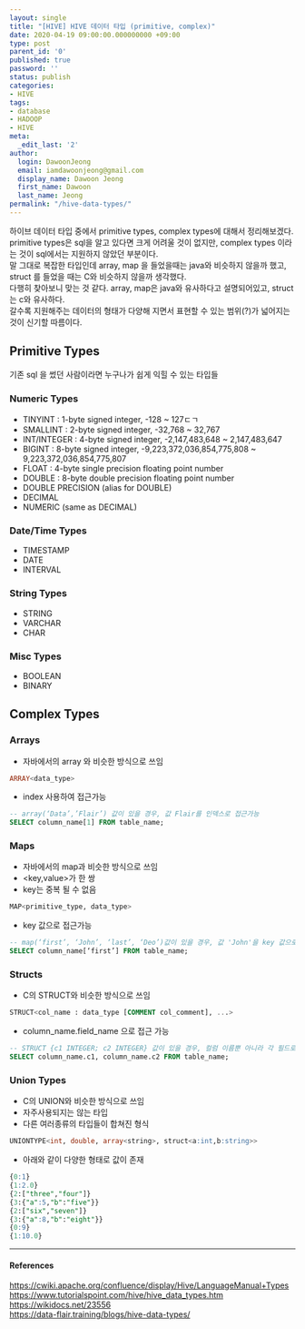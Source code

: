 ```yaml
---
layout: single
title: "[HIVE] HIVE 데이터 타입 (primitive, complex)"
date: 2020-04-19 09:00:00.000000000 +09:00
type: post
parent_id: '0'
published: true
password: ''
status: publish
categories:
- HIVE
tags:
- database
- HADOOP
- HIVE
meta:
  _edit_last: '2'
author:
  login: DawoonJeong
  email: iamdawoonjeong@gmail.com
  display_name: Dawoon Jeong
  first_name: Dawoon
  last_name: Jeong
permalink: "/hive-data-types/"
---
```


하이브 데이터 타입 중에서 primitive types, complex types에 대해서 정리해보겠다.  
primitive types은 sql을 알고 있다면 크게 어려울 것이 없지만, complex types 이라는 것이 sql에서는 지원하지 않았던 부분이다.  
말 그대로 복잡한 타입인데 array, map 을 들었을때는 java와 비슷하지 않을까 했고, struct 를 들었을 때는 C와 비슷하지 않을까 생각했다.  
다행히 찾아보니 맞는 것 같다.  array, map은 java와 유사하다고 설명되어있고, struct는 c와 유사하다.  
갈수록 지원해주는 데이터의 형태가 다양해 지면서 표현할 수 있는 범위(?)가 넓어지는 것이 신기할 따름이다.
<!--excerpt_separator-->


## Primitive Types
기존 sql 을 썼던 사람이라면 누구나가 쉽게 익힐 수 있는 타입들  


### Numeric Types
- TINYINT : 1-byte signed integer,  -128 ~ 127ㄷㄱ
- SMALLINT : 2-byte signed integer,  -32,768 ~ 32,767
- INT/INTEGER : 4-byte signed integer,  -2,147,483,648 ~ 2,147,483,647
- BIGINT : 8-byte signed integer,  -9,223,372,036,854,775,808 ~ 9,223,372,036,854,775,807
- FLOAT : 4-byte single precision floating point number
- DOUBLE : 8-byte double precision floating point number
- DOUBLE PRECISION (alias for DOUBLE)
- DECIMAL
- NUMERIC (same as DECIMAL)

### Date/Time Types
- TIMESTAMP
- DATE
- INTERVAL

### String Types
- STRING
- VARCHAR
- CHAR

### Misc Types
- BOOLEAN
- BINARY


## Complex Types

### Arrays
- 자바에서의 array 와 비슷한 방식으로 쓰임

```sql
ARRAY<data_type>
```

- index 사용하여 접근가능

```sql
-- array(‘Data’,’Flair’) 값이 있을 경우, 값 Flair를 인덱스로 접근가능
SELECT column_name[1] FROM table_name;
```

### Maps
- 자바에서의 map과 비슷한 방식으로 쓰임
- <key,value>가 한 쌍
- key는 중복 될 수 없음

```sql
MAP<primitive_type, data_type>
```

- key 값으로 접근가능

```sql
-- map(‘first’, ‘John’, ‘last’, ‘Deo’)값이 있을 경우, 값 'John'을 key 값으로 접근가능
SELECT column_name[‘first’] FROM table_name;
```


### Structs
- C의 STRUCT와 비슷한 방식으로 쓰임

```sql
STRUCT<col_name : data_type [COMMENT col_comment], ...>
```

- column_name.field_name 으로 접근 가능

```sql
-- STRUCT {c1 INTEGER; c2 INTEGER} 값이 있을 경우, 컬럼 이름뿐 아니라 각 필드로도 접근 가능
SELECT column_name.c1, column_name.c2 FROM table_name;
```

### Union Types
- C의 UNION와 비슷한 방식으로 쓰임
- 자주사용되지는 않는 타입
- 다른 여러종류의 타입들이 합쳐진 형식

```sql
UNIONTYPE<int, double, array<string>, struct<a:int,b:string>>
```

- 아래와 같이 다양한 형태로 값이 존재
```sql
{0:1}
{1:2.0}
{2:["three","four"]}
{3:{"a":5,"b":"five"}}
{2:["six","seven"]}
{3:{"a":8,"b":"eight"}}
{0:9}
{1:10.0}
```


---
#### References
<https://cwiki.apache.org/confluence/display/Hive/LanguageManual+Types>  
<https://www.tutorialspoint.com/hive/hive_data_types.htm>  
<https://wikidocs.net/23556>  
<https://data-flair.training/blogs/hive-data-types/>
